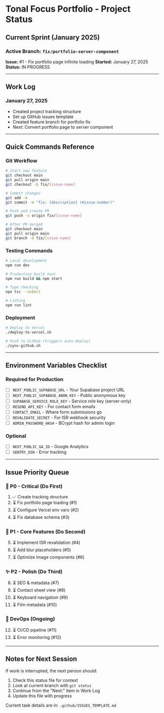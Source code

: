 # Tonal Focus Portfolio - Project Status

## Current Sprint (January 2025)

### Active Branch: `fix/portfolio-server-component`
**Issue:** #1 - Fix portfolio page infinite loading
**Started:** January 27, 2025
**Status:** IN PROGRESS

---

## Work Log

### January 27, 2025
- Created project tracking structure
- Set up GitHub issues template
- Created feature branch for portfolio fix
- Next: Convert portfolio page to server component

---

## Quick Commands Reference

### Git Workflow
```bash
# Start new feature
git checkout main
git pull origin main
git checkout -b fix/[issue-name]

# Commit changes
git add -A
git commit -m "fix: [description] (#issue-number)"

# Push and create PR
git push -u origin fix/[issue-name]

# After PR merged
git checkout main
git pull origin main
git branch -d fix/[issue-name]
```

### Testing Commands
```bash
# Local development
npm run dev

# Production build test
npm run build && npm start

# Type checking
npx tsc --noEmit

# Linting
npm run lint
```

### Deployment
```bash
# Deploy to Vercel
./deploy-to-vercel.sh

# Push to GitHub (triggers auto-deploy)
./sync-github.sh
```

---

## Environment Variables Checklist

### Required for Production
- [ ] `NEXT_PUBLIC_SUPABASE_URL` - Your Supabase project URL
- [ ] `NEXT_PUBLIC_SUPABASE_ANON_KEY` - Public anonymous key
- [ ] `SUPABASE_SERVICE_ROLE_KEY` - Service role key (server-only)
- [ ] `RESEND_API_KEY` - For contact form emails
- [ ] `CONTACT_EMAIL` - Where form submissions go
- [ ] `REVALIDATE_SECRET` - For ISR webhook security
- [ ] `ADMIN_PASSWORD_HASH` - BCrypt hash for admin login

### Optional
- [ ] `NEXT_PUBLIC_GA_ID` - Google Analytics
- [ ] `SENTRY_DSN` - Error tracking

---

## Issue Priority Queue

### 🚨 P0 - Critical (Do First)
1. ✅ Create tracking structure
2. ⏳ Fix portfolio page loading (#1)
3. ⏳ Configure Vercel env vars (#2)
4. ⏳ Fix database schema (#3)

### 🎯 P1 - Core Features (Do Second)
5. ⏳ Implement ISR revalidation (#4)
6. ⏳ Add blur placeholders (#5)
7. ⏳ Optimize Image components (#6)

### ✨ P2 - Polish (Do Third)
8. ⏳ SEO & metadata (#7)
9. ⏳ Contact sheet view (#8)
10. ⏳ Keyboard navigation (#9)
11. ⏳ Film metadata (#10)

### 🔄 DevOps (Ongoing)
12. ⏳ CI/CD pipeline (#11)
13. ⏳ Error monitoring (#12)

---

## Notes for Next Session

If work is interrupted, the next person should:
1. Check this status file for context
2. Look at current branch with `git status`
3. Continue from the "Next:" item in Work Log
4. Update this file with progress

Current task details are in: `.github/ISSUES_TEMPLATE.md`

